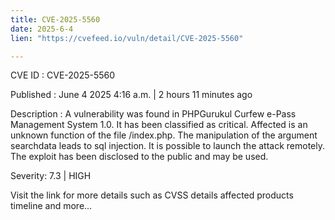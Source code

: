 ```yaml
---
title: CVE-2025-5560
date: 2025-6-4
lien: "https://cvefeed.io/vuln/detail/CVE-2025-5560"

---
```


CVE ID : CVE-2025-5560

Published :  June 4
2025
4:16 a.m. | 2 hours
11 minutes ago

Description : A vulnerability was found in PHPGurukul Curfew e-Pass Management System 1.0. It has been classified as critical. Affected is an unknown function of the file /index.php. The manipulation of the argument searchdata leads to sql injection. It is possible to launch the attack remotely. The exploit has been disclosed to the public and may be used.

Severity: 7.3 | HIGH

Visit the link for more details
such as CVSS details
affected products
timeline
and more...
